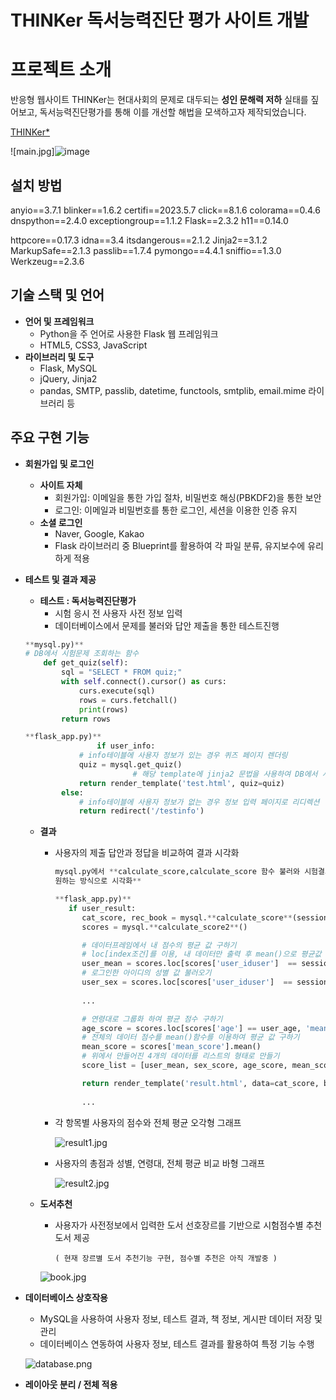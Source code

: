 # THINKer  독서능력진단 평가 사이트 개발

# 프로젝트 소개

반응형 웹사이트 THINKer는 현대사회의 문제로 대두되는 **성인 문해력 저하** 실태를 짚어보고, 독서능력진단평가를 통해 이를 개선할 해법을 모색하고자 제작되었습니다.

[THINKer*](https://eunahpae.pythonanywhere.com/)

![main.jpg]![image](https://github.com/eunahpae/THINKer_ver3-4/tree/main/static/images/md/main.jpg)

## 설치 방법

anyio==3.7.1
blinker==1.6.2
certifi==2023.5.7
click==8.1.6
colorama==0.4.6
dnspython==2.4.0
exceptiongroup==1.1.2
Flask==2.3.2
h11==0.14.0

httpcore==0.17.3
idna==3.4
itsdangerous==2.1.2
Jinja2==3.1.2
MarkupSafe==2.1.3
passlib==1.7.4
pymongo==4.4.1
sniffio==1.3.0
Werkzeug==2.3.6

## 기술 스택 및 언어

- **언어 및 프레임워크**
    - Python을 주 언어로 사용한 Flask 웹 프레임워크
    - HTML5, CSS3, JavaScript
- **라이브러리 및 도구**
    - Flask, MySQL
    - jQuery, Jinja2
    - pandas, SMTP, passlib, datetime, functools, smtplib, email.mime 라이브러리 등
    

## 주요 구현 기능

- **회원가입 및 로그인**
    - **사이트 자체**
        - 회원가입: 이메일을 통한 가입 절차, 비밀번호 해싱(PBKDF2)을 통한 보안
        - 로그인: 이메일과 비밀번호를 통한 로그인, 세션을 이용한 인증 유지
    - **소셜 로그인**
        - Naver, Google, Kakao
        - Flask 라이브러리 중 Blueprint를 활용하여 각 파일 분류, 유지보수에 유리하게 적용

- **테스트 및 결과 제공**
    - **테스트 : 독서능력진단평가**
        - 시험 응시 전 사용자 사전 정보 입력
        - 데이터베이스에서 문제를 불러와 답안 제출을 통한 테스트진행
    
    ```python
    **mysql.py)**
    # DB에서 시험문제 조회하는 함수
        def get_quiz(self):
            sql = "SELECT * FROM quiz;"
            with self.connect().cursor() as curs:
                curs.execute(sql)
                rows = curs.fetchall()
                print(rows)
            return rows
    
    **flask_app.py)**
    				if user_info:
                # info테이블에 사용자 정보가 있는 경우 퀴즈 페이지 렌더링
                quiz = mysql.get_quiz()
    						# 해당 template에 jinja2 문법을 사용하여 DB에서 시험문제를 불러와 뿌려줌
                return render_template('test.html', quiz=quiz)
            else:
                # info테이블에 사용자 정보가 없는 경우 정보 입력 페이지로 리디렉션
                return redirect('/testinfo')
    ```
    
    - **결과**
        - 사용자의 제출 답안과 정답을 비교하여 결과 시각화
            
            ```python
            mysql.py에서 **calculate_score,calculate_score 함수 불러와 시험결과를 채첨하고 
            원하는 방식으로 시각화**
            
            **flask_app.py)**
               if user_result:
                  cat_score, rec_book = mysql.**calculate_score**(session['iduser'])
                  scores = mysql.**calculate_score2**()
            
                  # 데이터프레임에서 내 점수의 평균 값 구하기 
            	  # loc[index조건]를 이용, 내 데이터만 출력 후 mean()으로 평균값 구하기
                  user_mean = scores.loc[scores['user_iduser']  == session['iduser'], 'mean_score'].values[0]
                  # 로그인한 아이디의 성별 값 불러오기
                  user_sex = scores.loc[scores['user_iduser']  == session['iduser'], 'sex'].values[0]
            	  
                  ...

                  # 연령대로 그룹화 하여 평균 점수 구하기
                  age_score = scores.loc[scores['age'] == user_age, 'mean_score'].mean()
                  # 전체의 데이터 점수를 mean()함수를 이용하여 평균 값 구하기
                  mean_score = scores['mean_score'].mean()
                  # 위에서 만들어진 4개의 데이터를 리스트의 형태로 만들기
                  score_list = [user_mean, sex_score, age_score, mean_score]
            
                  return render_template('result.html', data=cat_score, books=rec_book, scores=score_list)
            	 
                  ...
            ```
            
        
        - 각 항목별 사용자의 점수와 전체 평균 오각형 그래프
            
            ![result1.jpg](https://github.com/eunahpae/THINKer_ver3-4/tree/main/static/images/md/result1.jpg)
            
        
        - 사용자의 총점과 성별, 연령대, 전체 평균 비교 바형 그래프
            
            ![result2.jpg](https://github.com/eunahpae/THINKer_ver3-4/tree/main/static/images/md/result2.jpg)
            
    
    - **도서추천**
        - 사용자가 사전정보에서 입력한 도서 선호장르를 기반으로 시험점수별 추천 도서 제공
        
              ( 현재 장르별 도서 추천기능 구현, 점수별 추천은 아직 개발중 )
        
        ![book.jpg](https://github.com/eunahpae/THINKer_ver3-4/tree/main/static/images/md/book.jpg)
        
- **데이터베이스 상호작용**
    - MySQL을 사용하여 사용자 정보, 테스트 결과, 책 정보, 게시판 데이터 저장 및 관리
    - 데이터베이스 연동하여 사용자 정보, 테스트 결과를 활용하여 특정 기능 수행
    
    ![database.png](https://github.com/eunahpae/THINKer_ver3-4/tree/main/static/images/md/database.png)
    
- **레이아웃 분리 /  전체 적용**